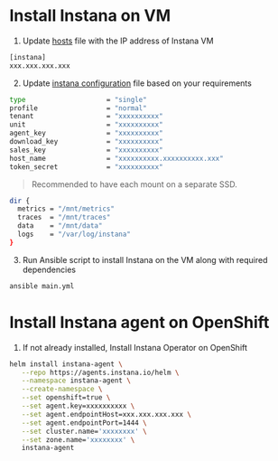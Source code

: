 Install Instana on VM
=====================

1. Update [hosts](https://github.ibm.com/Bhavesh-Patel/instana/blob/master/hosts) file with the IP address of Instana VM

```bash
[instana]
xxx.xxx.xxx.xxx
```

2. Update [instana configuration](https://github.ibm.com/Bhavesh-Patel/instana/blob/master/roles/instana/templates/settings.hcl.j2) file based on your requirements

```bash
type                    = "single"
profile                 = "normal"
tenant                  = "xxxxxxxxxx"
unit                    = "xxxxxxxxxx"
agent_key               = "xxxxxxxxxx"
download_key            = "xxxxxxxxxx"
sales_key               = "xxxxxxxxxx"
host_name               = "xxxxxxxxxx.xxxxxxxxxx.xxx"
token_secret            = "xxxxxxxxxx"
```

> Recommended to have each mount on a separate SSD.

```bash
dir {
  metrics = "/mnt/metrics"
  traces  = "/mnt/traces"
  data    = "/mnt/data"
  logs    = "/var/log/instana"
}
```

3. Run Ansible script to install Instana on the VM along with required dependencies

```bash
ansible main.yml
```

Install Instana agent on OpenShift
==================================

1. If not already installed, Install Instana Operator on OpenShift

```bash
helm install instana-agent \
   --repo https://agents.instana.io/helm \
   --namespace instana-agent \
   --create-namespace \
   --set openshift=true \
   --set agent.key=xxxxxxxxxx \
   --set agent.endpointHost=xxx.xxx.xxx.xxx \
   --set agent.endpointPort=1444 \
   --set cluster.name='xxxxxxxx' \
   --set zone.name='xxxxxxxx' \
   instana-agent
```
